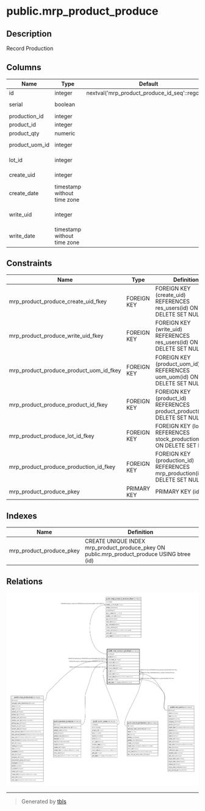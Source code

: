 # public.mrp_product_produce

## Description

Record Production

## Columns

| Name | Type | Default | Nullable | Children | Parents | Comment |
| ---- | ---- | ------- | -------- | -------- | ------- | ------- |
| id | integer | nextval('mrp_product_produce_id_seq'::regclass) | false | [public.mrp_product_produce_line](public.mrp_product_produce_line.md) |  |  |
| serial | boolean |  | true |  |  | Requires Serial |
| production_id | integer |  | true |  | [public.mrp_production](public.mrp_production.md) | Production |
| product_id | integer |  | true |  | [public.product_product](public.product_product.md) | Product |
| product_qty | numeric |  | false |  |  | Quantity |
| product_uom_id | integer |  | true |  | [public.uom_uom](public.uom_uom.md) | Unit of Measure |
| lot_id | integer |  | true |  | [public.stock_production_lot](public.stock_production_lot.md) | Lot/Serial Number |
| create_uid | integer |  | true |  | [public.res_users](public.res_users.md) | Created by |
| create_date | timestamp without time zone |  | true |  |  | Created on |
| write_uid | integer |  | true |  | [public.res_users](public.res_users.md) | Last Updated by |
| write_date | timestamp without time zone |  | true |  |  | Last Updated on |

## Constraints

| Name | Type | Definition |
| ---- | ---- | ---------- |
| mrp_product_produce_create_uid_fkey | FOREIGN KEY | FOREIGN KEY (create_uid) REFERENCES res_users(id) ON DELETE SET NULL |
| mrp_product_produce_write_uid_fkey | FOREIGN KEY | FOREIGN KEY (write_uid) REFERENCES res_users(id) ON DELETE SET NULL |
| mrp_product_produce_product_uom_id_fkey | FOREIGN KEY | FOREIGN KEY (product_uom_id) REFERENCES uom_uom(id) ON DELETE SET NULL |
| mrp_product_produce_product_id_fkey | FOREIGN KEY | FOREIGN KEY (product_id) REFERENCES product_product(id) ON DELETE SET NULL |
| mrp_product_produce_lot_id_fkey | FOREIGN KEY | FOREIGN KEY (lot_id) REFERENCES stock_production_lot(id) ON DELETE SET NULL |
| mrp_product_produce_production_id_fkey | FOREIGN KEY | FOREIGN KEY (production_id) REFERENCES mrp_production(id) ON DELETE SET NULL |
| mrp_product_produce_pkey | PRIMARY KEY | PRIMARY KEY (id) |

## Indexes

| Name | Definition |
| ---- | ---------- |
| mrp_product_produce_pkey | CREATE UNIQUE INDEX mrp_product_produce_pkey ON public.mrp_product_produce USING btree (id) |

## Relations

![er](public.mrp_product_produce.svg)

---

> Generated by [tbls](https://github.com/k1LoW/tbls)
